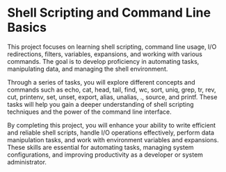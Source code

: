 # Shell Scripting and Command Line Basics

This project focuses on learning shell scripting, command line usage, I/O redirections, filters, variables, expansions, and working with various commands. The goal is to develop proficiency in automating tasks, manipulating data, and managing the shell environment.

Through a series of tasks, you will explore different concepts and commands such as echo, cat, head, tail, find, wc, sort, uniq, grep, tr, rev, cut, printenv, set, unset, export, alias, unalias, ., source, and printf. These tasks will help you gain a deeper understanding of shell scripting techniques and the power of the command line interface.

By completing this project, you will enhance your ability to write efficient and reliable shell scripts, handle I/O operations effectively, perform data manipulation tasks, and work with environment variables and expansions. These skills are essential for automating tasks, managing system configurations, and improving productivity as a developer or system administrator.
